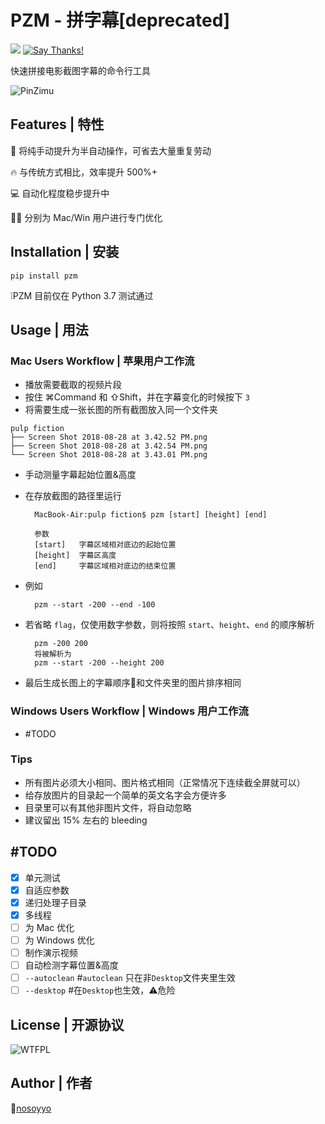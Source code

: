 # PZM - 拼字幕[deprecated]
![](https://img.shields.io/pypi/pyversions/Django.svg?maxAge=2592000)
[![Say Thanks!](https://img.shields.io/badge/Say%20Thanks-!-1EAEDB.svg)](https://saythanks.io/to/nosoyyo)


快速拼接电影截图字幕的命令行工具

![PinZimu](https://github.com/nosoyyo/pzm/blob/master/pzm_title_500x200.png)

## Features | 特性

🚀 将纯手动提升为半自动操作，可省去大量重复劳动

🔥 与传统方式相比，效率提升 500%+

💻 自动化程度稳步提升中

🖥 分别为 Mac/Win 用户进行专门优化

## Installation | 安装
    pip install pzm

❕PZM 目前仅在 Python 3.7 测试通过

## Usage | 用法

### Mac Users Workflow | 苹果用户工作流
- 播放需要截取的视频片段
- 按住 ⌘Command 和 ⇧Shift，并在字幕变化的时候按下 `3`
- 将需要生成一张长图的所有截图放入同一个文件夹

```
pulp fiction
├── Screen Shot 2018-08-28 at 3.42.52 PM.png
├── Screen Shot 2018-08-28 at 3.42.54 PM.png
└── Screen Shot 2018-08-28 at 3.43.01 PM.png
```
- 手动测量字幕起始位置&高度
- 在存放截图的路径里运行 

        MacBook-Air:pulp fiction$ pzm [start] [height] [end]

        参数
        [start]   字幕区域相对底边的起始位置
        [height]  字幕区高度
        [end]     字幕区域相对底边的结束位置
- 例如

        pzm --start -200 --end -100
- 若省略 `flag`，仅使用数字参数，则将按照 `start`、`height`、`end` 的顺序解析

        pzm -200 200
        将被解析为
        pzm --start -200 --height 200
- 最后生成长图上的字幕顺序和文件夹里的图片排序相同

### Windows Users Workflow | Windows 用户工作流

- #TODO

### Tips
- 所有图片必须大小相同、图片格式相同（正常情况下连续截全屏就可以）
- 给存放图片的目录起一个简单的英文名字会方便许多
- 目录里可以有其他非图片文件，将自动忽略
- 建议留出 15% 左右的 bleeding

## #TODO

- [x] 单元测试
- [x] 自适应参数
- [x] 递归处理子目录
- [x] 多线程
- [ ] 为 Mac 优化
- [ ] 为 Windows 优化
- [ ] 制作演示视频
- [ ] 自动检测字幕位置&高度
- [ ] `--autoclean`   #`autoclean` 只在非`Desktop`文件夹里生效
- [ ] `--desktop`       #在`Desktop`也生效，⚠危险️

## License | 开源协议

![WTFPL](http://www.wtfpl.net/wp-content/uploads/2012/12/wtfpl-badge-4.png)

## Author | 作者

[nosoyyo](https://www.zhihu.com/people/nosoyyo)
